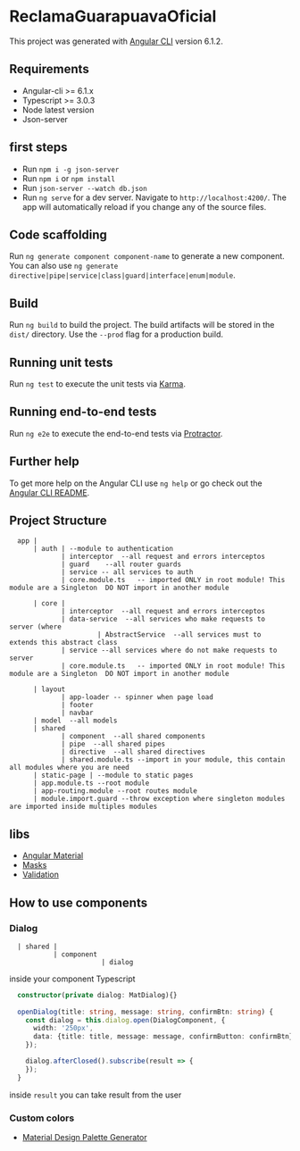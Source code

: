 # ReclamaGuarapuavaOficial

This project was generated with [Angular CLI](https://github.com/angular/angular-cli) version 6.1.2.

## Requirements

+ Angular-cli >= 6.1.x
+ Typescript >= 3.0.3
+ Node latest version
+ Json-server

## first steps

+ Run `npm i -g json-server`
+ Run `npm i` or `npm install`
+ Run `json-server --watch db.json`
+ Run `ng serve` for a dev server. Navigate to `http://localhost:4200/`. The app will automatically reload if you change any of the source files.

## Code scaffolding

Run `ng generate component component-name` to generate a new component. You can also use `ng generate directive|pipe|service|class|guard|interface|enum|module`.

## Build

Run `ng build` to build the project. The build artifacts will be stored in the `dist/` directory. Use the `--prod` flag for a production build.

## Running unit tests

Run `ng test` to execute the unit tests via [Karma](https://karma-runner.github.io).

## Running end-to-end tests

Run `ng e2e` to execute the end-to-end tests via [Protractor](http://www.protractortest.org/).

## Further help

To get more help on the Angular CLI use `ng help` or go check out the [Angular CLI README](https://github.com/angular/angular-cli/blob/master/README.md).

## Project Structure

```
  app |
      | auth | --module to authentication
             | interceptor  --all request and errors interceptos                  
             | guard    --all router guards
             | service -- all services to auth
             | core.module.ts   -- imported ONLY in root module! This module are a Singleton  DO NOT import in another module
                           
      | core |             
             | interceptor  --all request and errors interceptos
             | data-service  --all services who make requests to server (where
                      | AbstractService  --all services must to extends this abstract class
             | service --all services where do not make requests to server         
             | core.module.ts   -- imported ONLY in root module! This module are a Singleton  DO NOT import in another module
            
      | layout
             | app-loader -- spinner when page load 
             | footer            
             | navbar  
      | model  --all models
      | shared
             | component  --all shared components          
             | pipe  --all shared pipes          
             | directive  --all shared directives          
             | shared.module.ts --import in your module, this contain all modules where you are need
      | static-page | --module to static pages
      | app.module.ts --root module
      | app-routing.module --root routes module
      | module.import.guard --throw exception where singleton modules are imported inside multiples modules

```

## libs

+ [Angular Material](https://material.angular.io/)
+ [Masks](https://www.npmjs.com/package/ngx-mask)
+ [Validation](https://www.npmjs.com/package/ng2-validation)

## How to use components

### Dialog

```
  | shared |
           | component
                       | dialog
```

inside your component Typescript 

```typescript
  constructor(private dialog: MatDialog){}
  
  openDialog(title: string, message: string, confirmBtn: string) {
    const dialog = this.dialog.open(DialogComponent, {
      width: '250px',
      data: {title: title, message: message, confirmButton: confirmBtn}
    });

    dialog.afterClosed().subscribe(result => {
    });
  }
```

inside `result` you can take result from the user

### Custom colors

+ [Material Design Palette Generator](http://mcg.mbitson.com)
